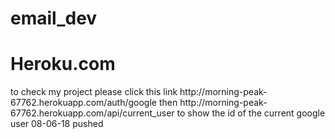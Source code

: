 # email_dev

<h1>Heroku.com</h1>
to check my project please click this link http://morning-peak-67762.herokuapp.com/auth/google
then http://morning-peak-67762.herokuapp.com/api/current_user
to show the id of the current google user
08-06-18 pushed
